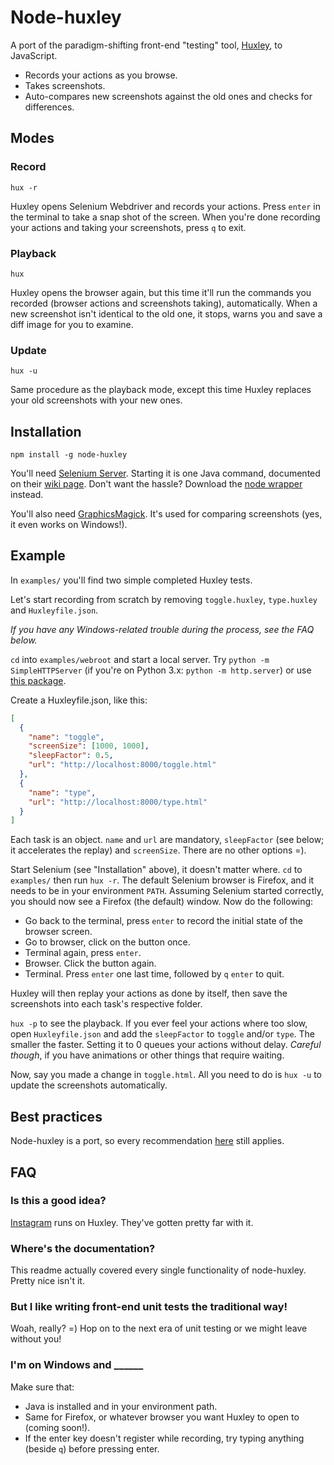 # Node-huxley

A port of the paradigm-shifting front-end "testing" tool, [Huxley](https://github.com/facebook/huxley), to JavaScript.

- Records your actions as you browse.
- Takes screenshots.
- Auto-compares new screenshots against the old ones and checks for differences.

## Modes

### Record

```
hux -r
```

Huxley opens Selenium Webdriver and records your actions. Press `enter` in the terminal to take a snap shot of the screen. When you're done recording your actions and taking your screenshots, press `q` to exit.

### Playback

```
hux
```

Huxley opens the browser again, but this time it'll run the commands you recorded (browser actions and screenshots taking), automatically. When a new screenshot isn't identical to the old one, it stops, warns you and save a diff image for you to examine.

### Update

```
hux -u
```

Same procedure as the playback mode, except this time Huxley replaces your old screenshots with your new ones.

## Installation

```
npm install -g node-huxley
```

You'll need [Selenium Server](http://docs.seleniumhq.org/download/). Starting it is one Java command, documented on their [wiki page](http://code.google.com/p/selenium/wiki/Grid2). Don't want the hassle? Download the [node wrapper](https://github.com/eugeneware/selenium-server) instead.

You'll also need [GraphicsMagick](http://www.graphicsmagick.org). It's used for comparing screenshots (yes, it even works on Windows!).

## Example

In `examples/` you'll find two simple completed Huxley tests.

Let's start recording from scratch by removing `toggle.huxley`, `type.huxley` and `Huxleyfile.json`.

_If you have any Windows-related trouble during the process, see the FAQ below._

`cd` into `examples/webroot` and start a local server. Try `python -m SimpleHTTPServer` (if you're on Python 3.x: `python -m http.server`) or use [this package](https://github.com/nodeapps/http-server).

Create a Huxleyfile.json, like this:

```json
[
  {
    "name": "toggle",
    "screenSize": [1000, 1000],
    "sleepFactor": 0.5,
    "url": "http://localhost:8000/toggle.html"
  },
  {
    "name": "type",
    "url": "http://localhost:8000/type.html"
  }
]
```

Each task is an object. `name` and `url` are mandatory, `sleepFactor` (see below; it accelerates the replay) and `screenSize`. There are no other options =).

Start Selenium (see "Installation" above), it doesn't matter where. `cd` to `examples/` then run `hux -r`. The default Selenium browser is Firefox, and it needs to be in your environment `PATH`. Assuming Selenium started correctly, you should now see a Firefox (the default) window. Now do the following:

- Go back to the terminal, press `enter` to record the initial state of the browser screen.
- Go to browser, click on the button once.
- Terminal again, press `enter`.
- Browser. Click the button again.
- Terminal. Press `enter` one last time, followed by `q` `enter` to quit.

Huxley will then replay your actions as done by itself, then save the screenshots into each task's respective folder.

`hux -p` to see the playback. If you ever feel your actions where too slow, open `Huxleyfile.json` and add the `sleepFactor` to `toggle` and/or `type`. The smaller the faster. Setting it to 0 queues your actions without delay. _Careful though_, if you have animations or other things that require waiting.

Now, say you made a change in `toggle.html`. All you need to do is `hux -u` to update the screenshots automatically.

## Best practices

Node-huxley is a port, so every recommendation [here](https://github.com/facebook/huxley#best-practices) still applies.

## FAQ

### Is this a good idea?

[Instagram](https://github.com/facebook/huxley#huxley) runs on Huxley. They've gotten pretty far with it.

### Where's the documentation?

This readme actually covered every single functionality of node-huxley. Pretty nice isn't it.

### But I like writing front-end unit tests the traditional way!

Woah, really? =) Hop on to the next era of unit testing or we might leave without you!

### I'm on Windows and ______

Make sure that:

- Java is installed and in your environment path.
- Same for Firefox, or whatever browser you want Huxley to open to (coming soon!).
- If the enter key doesn't register while recording, try typing anything (beside `q`) before pressing enter.
